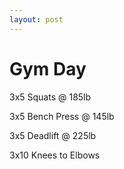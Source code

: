 ```yaml
---
layout: post
---
```


# Gym Day

3x5 Squats @ 185lb

3x5 Bench Press @ 145lb

3x5 Deadlift @ 225lb

3x10 Knees to Elbows
